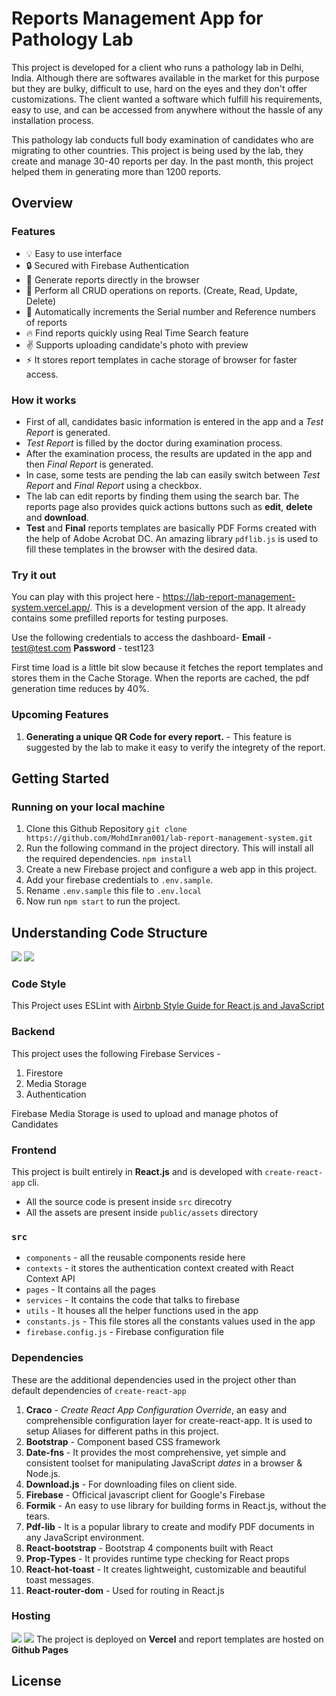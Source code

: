 # Reports Management App for Pathology Lab

This project is developed for a client who runs a pathology lab in Delhi, India. Although there are softwares available in the market for this purpose but they are bulky, difficult to use, hard on the eyes and they don't offer customizations. The client wanted a software which fulfill his requirements, easy to use, and can be accessed from anywhere without the hassle of any installation process.

This pathology lab conducts full body examination of candidates who are migrating to other countries.
This project is being used by the lab, they create and manage 30-40 reports per day. In the past month, this project helped them in generating more than 1200 reports.

## Overview

### Features

- :bulb: Easy to use interface
- :lock: Secured with Firebase Authentication
- :star2: Generate reports directly in the browser
- :rocket: Perform all CRUD operations on reports. (Create, Read, Update, Delete)
- :pencil: Automatically increments the Serial number and Reference numbers of reports
- :fire: Find reports quickly using Real Time Search feature
- :v: Supports uploading candidate's photo with preview
- :zap: It stores report templates in cache storage of browser for faster access.

### How it works

- First of all, candidates basic information is entered in the app and a _Test Report_ is generated.
- _Test Report_ is filled by the doctor during examination process.
- After the examination process, the results are updated in the app and then _Final Report_ is generated.
- In case, some tests are pending the lab can easily switch between _Test Report_ and _Final Report_ using a checkbox.
- The lab can edit reports by finding them using the search bar. The reports page also provides quick actions buttons such as **edit**, **delete** and **download**.
- **Test** and **Final** reports templates are basically PDF Forms created with the help of Adobe Acrobat DC. An amazing library `pdflib.js` is used to fill these templates in the browser with the desired data.

### Try it out

You can play with this project here - https://lab-report-management-system.vercel.app/. This is a development version of the app. It already contains some prefilled reports for testing purposes.

Use the following credentials to access the dashboard-
**Email** - test@test.com
**Password** - test123

First time load is a little bit slow because it fetches the report templates and stores them in the Cache Storage. When the reports are cached, the pdf generation time reduces by 40%.

### Upcoming Features

1.  **Generating a unique QR Code for every report.** - This feature is suggested by the lab to make it easy to verify the integrety of the report.

## Getting Started

### Running on your local machine

1. Clone this Github Repository
   `git clone https://github.com/MohdImran001/lab-report-management-system.git`
2. Run the following command in the project directory. This will install all the required dependencies.
   `npm install`
3. Create a new Firebase project and configure a web app in this project.
4. Add your firebase credentials to `.env.sample`.
5. Rename `.env.sample` this file to `.env.local`
6. Now run `npm start` to run the project.

## Understanding Code Structure

![](https://img.shields.io/badge/firebase-ffca28?style=for-the-badge&logo=firebase&logoColor=black) ![](https://img.shields.io/badge/React-20232A?style=for-the-badge&logo=react&logoColor=61DAFB)

### Code Style

This Project uses ESLint with [Airbnb Style Guide for React.js and JavaScript](https://airbnb.io/javascript/)

### Backend

This project uses the following Firebase Services -

1. Firestore
2. Media Storage
3. Authentication

Firebase Media Storage is used to upload and manage photos of Candidates

### Frontend

This project is built entirely in **React.js** and is developed with `create-react-app` cli.

- All the source code is present inside `src` direcotry
- All the assets are present inside `public/assets` directory

### `src`

- `components` - all the reusable components reside here
- `contexts` - it stores the authentication context created with React Context API
- `pages` - It contains all the pages
- `services` - It contains the code that talks to firebase
- `utils` - It houses all the helper functions used in the app
- `constants.js` - This file stores all the constants values used in the app
- `firebase.config.js` - Firebase configuration file

### Dependencies

These are the additional dependencies used in the project other than default dependencies of `create-react-app`

1. **Craco** - _Create React App Configuration Override_, an easy and comprehensible configuration layer for create-react-app. It is used to setup Aliases for different paths in this project.
2. **Bootstrap** - Component based CSS framework
3. **Date-fns** - It provides the most comprehensive, yet simple and consistent toolset for manipulating JavaScript _dates_ in a browser & Node.js.
4. **Download.js** - For downloading files on client side.
5. **Firebase** - Officical javascript client for Google's Firebase
6. **Formik** - An easy to use library for building forms in React.js, without the tears.
7. **Pdf-lib** - It is a popular library to create and modify PDF documents in any JavaScript environment.
8. **React-bootstrap** - Bootstrap 4 components built with React
9. **Prop-Types** - It provides runtime type checking for React props
10. **React-hot-toast** - It creates lightweight, customizable and beautiful toast messages.
11. **React-router-dom** - Used for routing in React.js

### Hosting

![](https://img.shields.io/badge/Vercel-000000?style=for-the-badge&logo=vercel&logoColor=white) ![](https://img.shields.io/badge/GitHub-100000?style=for-the-badge&logo=github&logoColor=white)
The project is deployed on **Vercel** and report templates are hosted on **Github Pages**

## License
